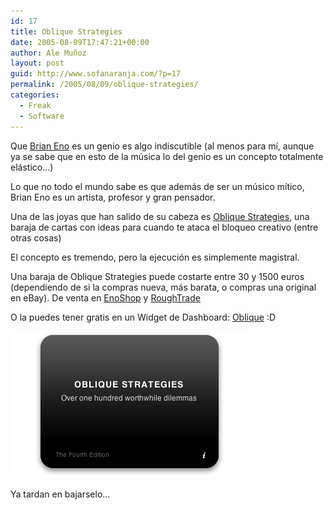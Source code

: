 ```yaml
---
id: 17
title: Oblique Strategies
date: 2005-08-09T17:47:21+00:00
author: Ale Muñoz
layout: post
guid: http://www.sofanaranja.com/?p=17
permalink: /2005/08/09/oblique-strategies/
categories:
  - Freak
  - Software
---
```

Que [Brian Eno][1] es un genio es algo indiscutible (al menos para mí, aunque ya se sabe que en esto de la música lo del genio es un concepto totalmente elástico...)

Lo que no todo el mundo sabe es que además de ser un músico mítico, Brian Eno es un artista, profesor y gran pensador.

Una de las joyas que han salido de su cabeza es [Oblique Strategies][2], una baraja de cartas con ideas para cuando te ataca el bloqueo creativo (entre otras cosas)

El concepto es tremendo, pero la ejecución es simplemente magistral.

Una baraja de Oblique Strategies puede costarte entre 30 y 1500 euros (dependiendo de si la compras nueva, más barata, o compras una original en eBay). De venta en [EnoShop][3] y [RoughTrade][4]

O la puedes tener gratis en un Widget de Dashboard: [Oblique][5] :D

<img src="/images/widget_oblique.jpg"/>

Ya tardan en bajarselo...

[1]: http://www.brianeno.com/
[2]: http://www.rtqe.net/ObliqueStrategies/
[3]: http://www.recordstore.co.uk/brianeno/
[4]: http://www.roughtrade.com/
[5]: http://www.apple.com/downloads/dashboard/reference/oblique.html